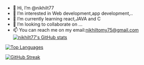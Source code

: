 - 👋 Hi, I’m @nikhilt77
- 👀 I’m interested in Web development,app development,..
- 🌱 I’m currently learning react,JAVA and C
- 💞️ I’m looking to collaborate on ...
- 📫 You can reach me on my email:nikhiltomy75@gmail.com
[![nikhilt77's GitHub stats](https://github-readme-stats-olcd.vercel.app/api?username=nikhilt77&show_icons=true&theme=transparent&card_width=400&hide_title=true&hide_border=true)](https://github.com/nikhilt77)

[![Top Languages](https://github-readme-stats-olcd.vercel.app/api/top-langs?username=nikhilt77&layout=compact&card_width=400&theme=transparent&hide_border=true)](https://github.com/nikhilt77)

[![GitHub Streak](https://github-readme-streak-stats.herokuapp.com?user=nikhilt77&theme=transparent)](https://git.io/streak-stats)
<!--
nikhilt77/nikhilt77 is a ✨ special ✨ repository because its `README.md` (this file) appears on your GitHub profile.
You can click the Preview link to take a look at your changes.
--->
